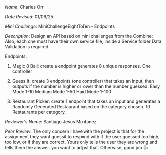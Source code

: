 *Name*: Charles Orr

*Date Revised*: 01/09/25

*Mini Challenge*: MiniChallengeEightToTen - Endpoints

*Description*:
 Design an API based on mini challenges from the Combine:
 Also, each one must have their own service file, inside a Service folder
 Data Validation is required.

 Endpoints:

  1. Magic 8 Ball: create a endpoint generates 8 unique responses. One controller


  2. Guess It: create 3 endpoints (one controller) that takes an input, then outputs if the number is higher or lower than the number guessed.
  Easy Mode 1-10
  Medium Mode 1-50
  Hard Mode 1-100

  3. Restaurant Picker: create 1 endpoint that takes an input and generates a Randomly Generated Restaurant based on the category chosen. 10 Restaurants per category.

*Reviewer's Name*: Santiago Jesus Montanez

*Peer Review*: The only concern I have with the project is that for the assignment they want guessit to respond with if the user guessed too high, too low, or if they are correct. Yours only tells the user they are wrong and tells them the answer. you want to adjust that. Otherwise, good job 👍
